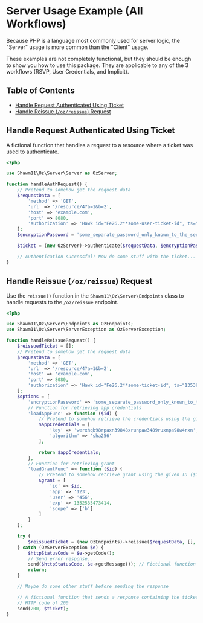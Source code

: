 <!-- omit in toc -->
# Server Usage Example (All Workflows)

Because PHP is a language most commonly used for server logic, the "Server"
usage is more common than the "Client" usage.

These examples are not completely functional, but they should be enough to show
you how to use this package. They are applicable to any of the 3 workflows
(RSVP, User Credentials, and Implicit).

<!-- omit in toc -->
## Table of Contents

- [Handle Request Authenticated Using Ticket](#handle-request-authenticated-using-ticket)
- [Handle Reissue (`/oz/reissue`) Request](#handle-reissue-ozreissue-request)

## Handle Request Authenticated Using Ticket

A fictional function that handles a request to a resource where a ticket was
used to authenticate.

```php
<?php

use Shawm11\Oz\Server\Server as OzServer;

function handleAuthRequest() {
    // Pretend to somehow get the request data
    $requestData = [
        'method' => 'GET',
        'url' => '/resource/4?a=1&b=2',
        'host' => 'example.com',
        'port' => 8080,
        'authorization' => 'Hawk id="Fe26.2**some-user-ticket-id", ts="1353832234", nonce="j4h3g2", ext="some-app-ext-data", mac="6R4rV5iE+NPoym+WwjeHzjAGXUtLNIxmo1vpMofpLAE="'
    ];
    $encryptionPassword = 'some_separate_password_only_known_to_the_server_that_is_at_least_32_characters';

    $ticket = (new OzServer)->authenticate($requestData, $encryptionPassword);

    // Authentication successful! Now do some stuff with the ticket...
}
```

## Handle Reissue (`/oz/reissue`) Request

Use the `reissue()` function in the `Shawm11\Oz\Server\Endpoints` class to
handle requests to the `/oz/reissue` endpoint.

```php
<?php

use Shawm11\Oz\Server\Endpoints as OzEndpoints;
use Shawm11\Oz\Server\ServerException as OzServerException;

function handleReissueRequest() {
    $reissuedTicket = [];
    // Pretend to somehow get the request data
    $requestData = [
        'method' => 'GET',
        'url' => '/resource/4?a=1&b=2',
        'host' => 'example.com',
        'port' => 8080,
        'authorization' => 'Hawk id="Fe26.2**some-ticket-id", ts="1353832234", nonce="j4h3g2", ext="some-app-ext-data", mac="6R4rV5iE+NPoym+WwjeHzjAGXUtLNIxmo1vpMofpLAE="'
    ];
    $options = [
        'encryptionPassword' => 'some_separate_password_only_known_to_the_server_that_is_at_least_32_characters',
        // Function for retrieving app credentials
        'loadAppFunc' => function ($id) {
            // Pretend to somehow retrieve the credentials using the given ID ($id)
            $appCredentials = [
                'key' => 'werxhqb98rpaxn39848xrunpaw3489ruxnpa98w4rxn',
                'algorithm' => 'sha256'
            ];

            return $appCredentials;
        },
        // Function for retrieving grant
        'loadGrantFunc' => function ($id) {
            // Pretend to somehow retrieve grant using the given ID ($id)
            $grant = [
                'id' => $id,
                'app' => '123',
                'user' => '456',
                'exp' => 1352535473414,
                'scope' => ['b']
            ]
        }
    ];

    try {
        $reissuedTicket = (new OzEndpoints)->reissue($requestData, [], $options);
    } catch (OzServerException $e) {
        $httpStatusCode = $e->getCode();
        // Send error response...
        send($httpStatusCode, $e->getMessage()); // Fictional function
        return;
    }

    // Maybe do some other stuff before sending the response

    // A fictional function that sends a response containing the ticket with an
    // HTTP code of 200
    send(200, $ticket);
}
```
